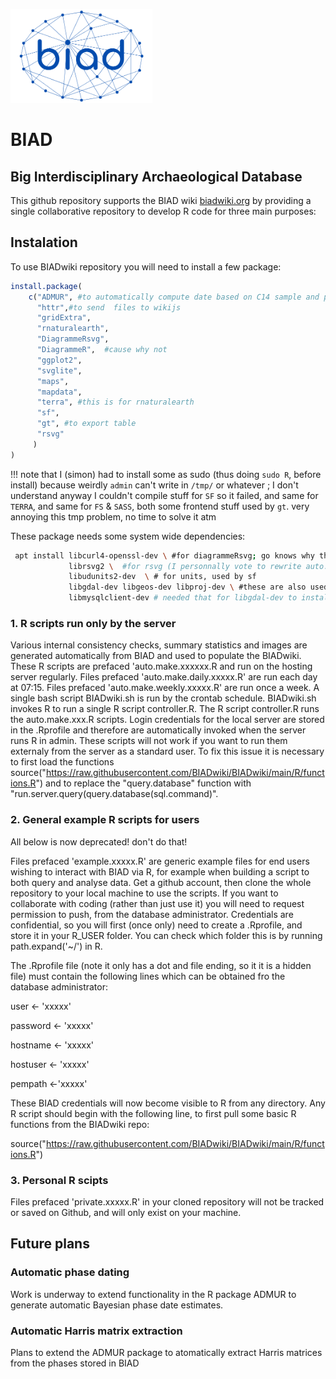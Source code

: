 <a href="http://biadwiki.org/"><img src="tools/logos/BIAD.logo.net.png" alt="BIAD" height="150"/></a>
# BIAD
## Big Interdisciplinary Archaeological Database
This github repository supports the BIAD wiki [biadwiki.org](http://biadwiki.org/) by providing a single collaborative repository to develop R code for three main purposes:


## Instalation

To use BIADwiki repository you will need to install a few package:

```r
install.package(
    c("ADMUR", #to automatically compute date based on C14 sample and phases proximities
      "httr",#to send  files to wikijs
      "gridExtra",
      "rnaturalearth",
      "DiagrammeRsvg",
      "DiagrammeR",  #cause why not 
      "ggplot2",
      "svglite",
      "maps",
      "mapdata",
      "terra", #this is for rnaturalearth
      "sf",
      "gt", #to export table
      "rsvg"
     )
)
```

!!! note that I (simon) had to install some as sudo (thus doing `sudo R`, before install) because weirdly `admin` can't write in `/tmp/` or whatever ; I don't understand anyway I couldn't compile stuff for `SF` so it failed, and same for `TERRA`, and same for `FS` & `SASS`, both some frontend stuff used by `gt`. very annoying this tmp problem, no time to solve it atm


These package needs some system wide dependencies: 

```bash
 apt install libcurl4-openssl-dev \ #for diagrammeRsvg; go knows why they use that... 
             librsvg2 \  #for rsvg (I personnally vote to rewrite auto.make.daily.102 to NOT USE diagrammeRsvg 
             libudunits2-dev  \ # for units, used by sf
             libgdal-dev libgeos-dev libproj-dev \ #these are also used by sf ;
             libmysqlclient-dev # needed that for libgdal-dev to install, why throwing conflict with mariadb
```


### 1. R scripts run only by the server
Various internal consistency checks, summary statistics and images are generated automatically from BIAD and used to populate the BIADwiki.
These R scripts are prefaced 'auto.make.xxxxxx.R and run on the hosting server regularly. 
Files prefaced 'auto.make.daily.xxxxx.R' are run each day at 07:15.
Files prefaced 'auto.make.weekly.xxxxx.R' are run once a week. 
A single bash script BIADwiki.sh is run by the crontab schedule. 
BIADwiki.sh invokes R to run a single R script controller.R.
The R script controller.R runs the auto.make.xxx.R scripts.
Login credentials for the local server are stored in the .Rprofile and therefore are automatically invoked when the server runs R in admin.
These scripts will not work if you want to run them externaly from the server as a standard user. To fix this issue it is necessary to first load the functions source("https://raw.githubusercontent.com/BIADwiki/BIADwiki/main/R/functions.R") and to replace the "query.database" function with "run.server.query(query.database(sql.command)".

### 2. General example R scripts for users
All below is now deprecated! don't do that!

Files prefaced 'example.xxxxx.R' are generic example files for end users wishing to interact with BIAD via R, for example when building a script to both query and analyse data.
Get a github account, then clone the whole repository to your local machine to use the scripts. If you want to collaborate with coding (rather than just use it) you will need to request permission to push, from the database administrator.
Credentials are confidential, so you will first (once only) need to create a .Rprofile, and store it in your R_USER folder. You can check which folder this is by running path.expand('~/') in R.

The .Rprofile file (note it only has a dot and file ending, so it it is a hidden file) must contain the following lines which can be obtained fro the database administrator:

user <- 'xxxxx'

password <- 'xxxxx'

hostname <- 'xxxxx'

hostuser <- 'xxxxx'

pempath <-'xxxxx'

These BIAD credentials will now become visible to R from any directory. Any R script should begin with the following line, to first pull some basic R functions from the BIADwiki repo:

source("https://raw.githubusercontent.com/BIADwiki/BIADwiki/main/R/functions.R")


### 3. Personal R scipts
Files prefaced 'private.xxxxx.R' in your cloned repository will not be tracked or saved on Github, and will only exist on your machine.

## Future plans

### Automatic phase dating
Work is underway to extend functionality in the R package ADMUR to generate automatic Bayesian phase date estimates.

### Automatic Harris matrix extraction
Plans to extend the ADMUR package to atomatically extract Harris matrices from the phases stored in BIAD





